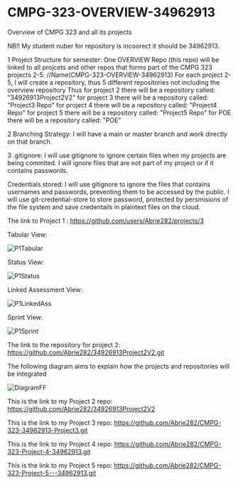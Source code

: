 # CMPG-323-OVERVIEW-34962913
Overview of CMPG 323 and all its projects

NB!! My student nuber for repository is incoorect it should be 34962913.

1 Project Structure for semester:
One OVERVIEW Repo (this repo) will be linked to all projcets and other repos that forms part of the CMPG 323 projects 2-5. //Name(CMPG-323-OVERVIEW-34962913)
For each project 2-5, I will create a repository, thus 5 different repositories not including the overview repository
Thus for project 2 there will be a repository called:  "34926913Project2V2"
     for project 3 there will be a repository called:  "Project3 Repo"
     for project 4 there will be a repository called:  "Project4 Repo"
     for project 5 there will be a repository called:  "Project5 Repo"
     for POE there will be a repository called: "POE"

2 Branching Strategy:
I will have a main or master branch and work directly on that branch.

3 .gitignore: 
I will use gitignore to ignore certain files when my projects are being commited. 
I will ignore files that are not part of my project or if it contains passwords.


 Credentials stored: 
 I will use gitignore to ignore the files that contains usernames and passwords, preventing them to be accessed by the public. I will use git-credential-store to store  password, protected by persmisions of the file system and save credentails in plaintext files on the cloud.


The link to Project 1 : https://github.com/users/Abrie282/projects/3

Tabular View:

![P1Tabular](https://user-images.githubusercontent.com/84916225/202381253-682b81d2-a34c-42c3-9207-f6b0475c96fb.jpg)


Status View:

![P1Status](https://user-images.githubusercontent.com/84916225/202381549-99c26d68-b26c-4645-8173-e698d09dce8a.jpg)

Linked Assessment View:

![P1LinkedAss](https://user-images.githubusercontent.com/84916225/202381909-917474eb-7d5d-49d1-bcd4-4ff4f7fda917.jpg)

Sprint View:

![P1Sprint](https://user-images.githubusercontent.com/84916225/202382344-6037217c-df36-4f89-82f3-35576cb148e7.jpg)



The link to the repository for project 2: https://github.com/Abrie282/34926913Project2V2.git





The following diagram aims to explain how the projects and repositories will be integrated

![DiagramFF](https://user-images.githubusercontent.com/84916225/202378442-34a3ba22-3d97-449b-a248-3c4f25504e06.png)

This is the link to my Project 2 repo: https://github.com/Abrie282/34926913Project2V2

This is the link to my Project 3 repo: https://github.com/Abrie282/CMPG-323-34962913-Project3.git

This is the link to my Project 4 repo: https://github.com/Abrie282/CMPG-323-Project-4-34962913.git

This is the link to my Project 5 repo: https://github.com/Abrie282/CMPG-323-Project-5---34962913.git




